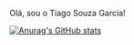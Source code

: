 Olá, sou o Tiago Souza Garcia!

[![Anurag's GitHub stats](https://github-readme-stats.vercel.app/api?username=tiagosouzagarcia)](https://github.com/anuraghazra/github-readme-stats)
